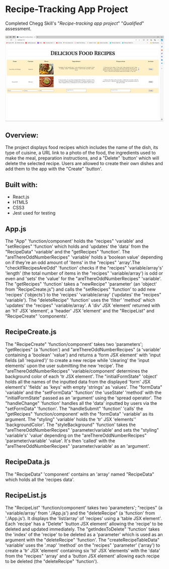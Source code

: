 # Recipe-Tracking App Project

Completed Chegg Skill's "_Recipe-tracking app project_" "_Qualified_" assessment.

![Alt text](https://github.com/jlee55504/recipe-tracking-app-project/blob/main/img/recipe-tracking-app-project%20image.png?raw=true "recipe tracking app project screenshot")

## Overview:
The project displays food recipes which includes the name of the dish, its type of cuisine, a URL link to a photo of the food, the ingredients used to make the meal, preparation instructions, and a "Delete" 'button' which will delete the selected recipe. Users are allowed to create their own dishes and add them to the app with the "Create" 'button'.

## Built with:
  * React.js
  * HTML5
  * CSS3
  * Jest used for testing

## App.js
The "App" 'function/component' holds the "recipes" 'variable' and "setRecipes" 
'function' which holds and 'updates' the 'data' from the "RecipeData" 'variable' 
and the "getRecipes" 'function'. The "areThereOddNumberRecipes" 'variable' holds a 'boolean value' depending on if they're an odd amount of 'items' in the "recipes" 'array'.The "checkIfRecipesAreOdd" 'function' checks if the "recipes" 'variable/array's' 'length' (the total number of items in the "recipes" 'variable/array') is odd or even and 'sets' the 'value' for the "areThereOddNumberRecipes" 'variable'. The "getRecipes" 'function' takes a "newRecipe" 'parameter' (an 'object' from "RecipeCreate.js") and calls the "setRecipes" 'function' to add new 'recipes' ('objects') to the 'recipes' 'variable/array' ('updates' the "recipes" 'variable'). The "deleteRecipe" 'function' uses the 'filter' 'method' which 'updates' the "recipes" 'variable/array'. A 'div' JSX 'element' returned with an 'h1' JSX 'element', a 'header' JSX 'element' and the "RecipeList" and "RecipeCreate" 'components'.

## RecipeCreate.js
The "RecipeCreate" 'function/component' takes two 'parameters'; "getRecipes" 
(a 'function') and "areThereOddNumberRecipes" (a 'variable' containing a 'boolean'
'value') and returns a 'form JSX element' with 'input fields (all 'required')' to create a new recipe while 'clearing' the 'input elements' upon the user submitting the new 'recipe'. The "areThereOddNumberRecipes" 'variable/component' determines the background color of each 'tr JSX element'. The "initialFormState" 'object' holds all the names of the inputted data from the displayed 'form' JSX element's' 'fields' as 'keys' with empty 'strings' as 'values'. The "formData" 'variable' and the "setFormData" 'function' the 'useState' 'method' with the "initialFormState" passed as an 'argument' using the 'spread operator'. The "handleChange" 'function' handles all the 'data' inputted by users via the "setFormData" 'function'. The "handleSubmit" 'function' 'calls' the "getRecipes" 'function/component' with the "formData" 'variable' as its argument. The "styling" 'variable' holds the 'tr' JSX 'elements'' 'backgroundColor'. The "styleBackground" 'function' takes the "areThereOddNumberRecipes" 'parameter/variable' and sets the "styling" 'variable's' 'value' depending on the "areThereOddNumberRecipes" 'parameter/variable' 'value'. It's then 'called' with the "areThereOddNumberRecipes" 'parameter/variable' as an 'argument'.

## RecipeData.js
The "RecipeData" 'component' contains an 'array' named "RecipeData" which holds all the 'recipes data'.

## RecipeList.js
The "RecipeList" 'function/component' takes two 'parameters'; "recipes" (a 
'variable/array' from './App.js') and the "deleteRecipe" (a 'function' from 
'./App.js'). It displays the 'list/array' of 'recipes' using a 'table JSX element'. Each 'recipe' has a "Delete" 'button JSX element' allowing the 'recipe' to be deleted and updated immediately. The "getIndexToDelete" 'function' takes the 'index' of the 'recipe' to be deleted as a 'parameter' which is used as an argument with the "deleteRecipe" 'function'.  The "createRecipeTableData" 'variable' uses the '.map' 'method' on the "recipes" 'parameter' ('array') to create a 'tr' JSX 'element' containing six 'td' JSX 'elements' with the 'data' from the "recipes" 'array' and a 'button JSX element' allowing each recipe to be deleted (the "deleteRecipe" 'function'). 